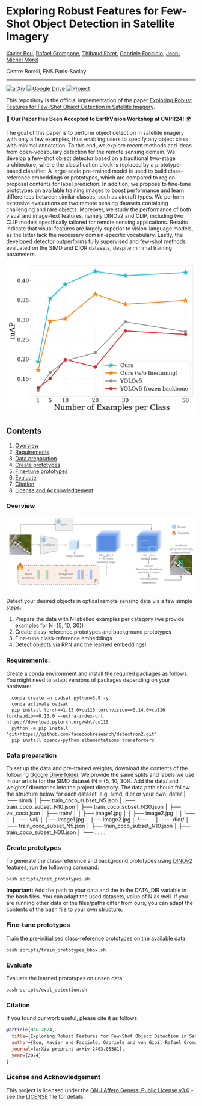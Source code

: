 # Exploring Robust Features for Few-Shot Object Detection in Satellite Imagery

[Xavier Bou](https://www.linkedin.com/in/xavier-bou-hernandez-39b517134/), [Rafael Grompone](https://scholar.google.fr/citations?user=GLovf4UAAAAJ&hl=en), [Thibaud Ehret](https://tehret.github.io), [Gabriele Facciolo](http://gfacciol.github.io/), [Jean-Michel Morel](https://sites.google.com/site/jeanmichelmorelcmlaenscachan/)

Centre Borelli, ENS Paris-Saclay

---

[![arXiv](https://img.shields.io/badge/paper-arxiv-brightgreen)]()
[![Google Drive](https://img.shields.io/badge/files-Google_Drive-blueviolet)](https://drive.google.com/drive/folders/1g3JhJivPlmpCfggAAJoiZPJDOIBeJR5J?usp=sharing)
[![Project](https://img.shields.io/badge/project%20web-github.io-red)]()

This repository is the official implementation of the paper [Exploring Robust Features for Few-Shot Object Detection in Satellite Imagery](https://arxiv.org/abs/2403.05381).

🎉 **Our Paper Has Been Accepted to EarthVision Workshop at CVPR24!** 🌍

The goal of this paper is to perform object detection in satellite imagery with only a few examples, thus enabling users to specify any object class with minimal annotation. To this end, we explore recent methods and ideas from open-vocabulary detection for the remote sensing domain. We develop a few-shot object detector based on a traditional two-stage architecture, where the classification block is replaced by a prototype-based classifier. A large-scale pre-trained model is used to build class-reference embeddings or prototypes, which are compared to region proposal contents for label prediction. In addition, we propose to fine-tune prototypes on available training images to boost performance and learn differences between similar classes, such as aircraft types. We perform extensive evaluations on two remote sensing datasets containing challenging and rare objects. Moreover, we study the performance of both visual and image-text features, namely DINOv2 and CLIP, including two CLIP models specifically tailored for remote sensing applications. Results indicate that visual features are largely superior to vision-language models, as the latter lack the necessary domain-specific vocabulary. Lastly, the developed detector outperforms fully supervised and few-shot methods evaluated on the SIMD and DIOR datasets, despite minimal training parameters.

![Alt text](./assets/teaser_plot_v3.png)

## Contents

1. [Overview](#Overview)
1. [Requirements](#Requirements)
1. [Data preparation](#Data-preparation)
1. [Create prototypes](#Create-prototypes)
1. [Fine-tune prototypes](#Fine-tune-prototypes)
1. [Evaluate](#Evaluate)
1. [Citation](#Citation)
1. [License and Acknowledgement](#License-and-Acknowledgement)

### Overview
![Alt text](./assets/detector_inference_v1.png)

Detect your desired objects in optical remote sensing data via a few simple steps:
1. Prepare the data with N labelled examples per category (we provide examples for N={5, 10, 30})
1. Create class-reference prototypes and background prototypes
1. Fine-tune class-reference embeddings
1. Detect objects via RPN and the learned embeddings!

### Requirements:
Create a conda environment and install the required packages as follows. You might need to adapt versions of packages depending on your hardware:
```Shell
  conda create -n ovdsat python=3.9 -y
  conda activate ovdsat
  pip install torch==1.13.0+cu116 torchvision==0.14.0+cu116 torchaudio==0.13.0 --extra-index-url https://download.pytorch.org/whl/cu116
  python -m pip install 'git+https://github.com/facebookresearch/detectron2.git'
  pip install opencv-python albumentations transformers
```

### Data preparation
To set up the data and pre-trained weights, download the contents of the following [Google Drive folder](https://drive.google.com/drive/folders/1g3JhJivPlmpCfggAAJoiZPJDOIBeJR5J?usp=sharing). We provide the same splits and labels we use in our article for the SIMD dataset (N = {5, 10, 30}). Add the data/ and weights/ directories into the project directory. The data path should follow the structure below for each dataset, e.g. simd, dior or your own:
data/
│
├── simd/
│   ├── train_coco_subset_N5.json
│   ├── train_coco_subset_N10.json
│   ├── train_coco_subset_N30.json
│   ├── val_coco.json
│   ├── train/
│   │   ├── image1.jpg
│   │   ├── image2.jpg
│   │   └── ...
│   └── val/
│       ├── image1.jpg
│       ├── image2.jpg
│       └── ...
│
├── dior/
│   ├── train_coco_subset_N5.json
│   ├── train_coco_subset_N10.json
│   ├── train_coco_subset_N30.json
│   └── ...
...


### Create prototypes
To generate the class-reference and background prototypes using [DINOv2](https://github.com/facebookresearch/dinov2) features, run the following command:
```Shell
bash scripts/init_prototypes.sh
```
**Important:** Add the path to your data and the in the DATA_DIR variable in the bash files. You can adapt the used datasets, value of N as well. If you are running other data or the files/paths differ from ours, you can adapt the contents of the bash file to your own structure.

### Fine-tune prototypes
Train the pre-initialised class-reference prototypes on the available data:
```Shell
bash scripts/train_prototypes_bbox.sh
```

### Evaluate
Evaluate the learned prototypes on unsen data:
```Shell
bash scripts/eval_detection.sh
```

### Citation
If you found our work useful, please cite it as follows:
```bibtex
@article{Bou:2024,
  title={Exploring Robust Features for Few-Shot Object Detection in Satellite Imagery},
  author={Bou, Xavier and Facciolo, Gabriele and von Gioi, Rafael Grompone and Morel, Jean-Michel and Ehret, Thibaud},
  journal={arXiv preprint arXiv:2403.05381},
  year={2024}
}
```

### License and Acknowledgement

This project is licensed under the [GNU Affero General Public License v3.0](LICENSE) - see the [LICENSE](LICENSE) file for details.